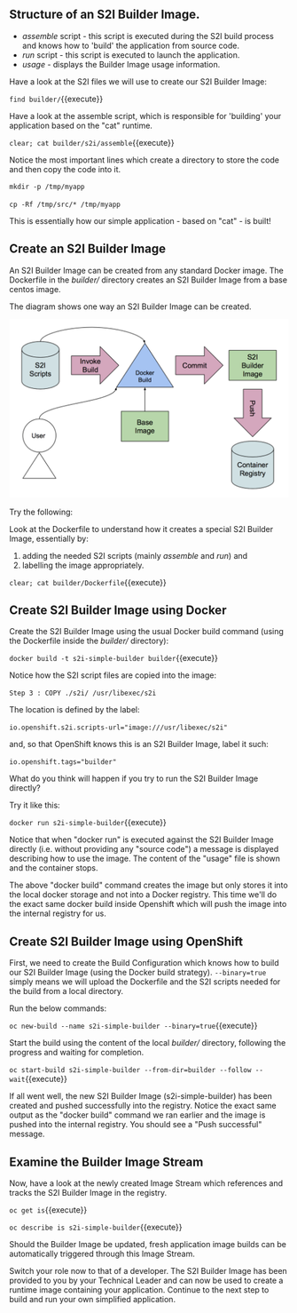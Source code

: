 ## Structure of an S2I Builder Image. 

+ _assemble_ script - this script is executed during the S2I build process and knows how to 'build' the application from source code. 
+ _run_ script - this script is executed to launch the application. 
+ _usage_ - displays the Builder Image usage information.

Have a look at the S2I files we will use to create our S2I Builder Image:

``find builder/``{{execute}}

Have a look at the assemble script, which is responsible for 'building' your application based on the "cat" runtime. 

``clear; cat builder/s2i/assemble``{{execute}}

Notice the most important lines which create a directory to store the code and then copy the code into it.

```
mkdir -p /tmp/myapp

cp -Rf /tmp/src/* /tmp/myapp
```

This is essentially how our simple application - based on "cat" - is built!

## Create an S2I Builder Image

An S2I Builder Image can be created from any standard Docker image. 
The Dockerfile in the _builder/_ directory creates an S2I Builder Image from a base centos image. 

The diagram shows one way an S2I Builder Image can be created.

![S2I Builder Image Build Process](../../assets/intermediate/simple-s2i-builder/s2i-builder-image-build-process.png)

Try the following:

Look at the Dockerfile to understand how it creates a special S2I Builder Image, essentially by:

1. adding the needed S2I scripts (mainly _assemble_ and _run_) and 
2. labelling the image appropriately.

``clear; cat builder/Dockerfile``{{execute}}

## Create S2I Builder Image using Docker

Create the S2I Builder Image using the usual Docker build command (using the Dockerfile inside the _builder/_ directory): 

``docker build -t s2i-simple-builder builder``{{execute}}

Notice how the S2I script files are copied into the image:

``Step 3 : COPY ./s2i/ /usr/libexec/s2i``

The location is defined by the label:

``io.openshift.s2i.scripts-url="image:///usr/libexec/s2i"``

and, so that OpenShift knows this is an S2I Builder Image, label it such:

``io.openshift.tags="builder"``

What do you think will happen if you try to run the S2I Builder Image directly?

Try it like this:

``docker run s2i-simple-builder``{{execute}}

Notice that when "docker run" is executed against the S2I Builder Image directly (i.e.  without providing any "source code") a message is displayed describing how to use the image.  The content of the "usage" file is shown and the container stops. 

The above "docker build" command creates the image but only stores it into the local docker storage and not into a Docker registry. This time we'll do the exact same docker build inside Openshift which will push the image into the internal registry for us. 

## Create S2I Builder Image using OpenShift

First, we need to create the Build Configuration which knows how to build our S2I Builder Image (using the Docker build strategy).  ``--binary=true`` simply means we will upload the Dockerfile and the S2I scripts needed for the build from a local directory. 

Run the below commands:

``oc new-build --name s2i-simple-builder --binary=true``{{execute}}

Start the build using the content of the local _builder/_ directory, following the progress and waiting for completion.

``oc start-build s2i-simple-builder --from-dir=builder --follow --wait``{{execute}}

If all went well, the new S2I Builder Image (s2i-simple-builder) has been created and pushed successfully into the registry.  Notice the exact same output as the "docker build" command we ran earlier and the image is pushed into the internal registry.  You should see a "Push successful" message. 

## Examine the Builder Image Stream

Now, have a look at the newly created Image Stream which references and tracks the S2I Builder Image in the registry.  

``oc get is``{{execute}}

``oc describe is s2i-simple-builder``{{execute}}

Should the Builder Image be updated, fresh application image builds can be automatically triggered through this Image Stream. 

Switch your role now to that of a developer. The S2I Builder Image has been provided to you by your Technical Leader and can now be used to create a runtime image containing your application.  Continue to the next step to build and run your own simplified application. 


